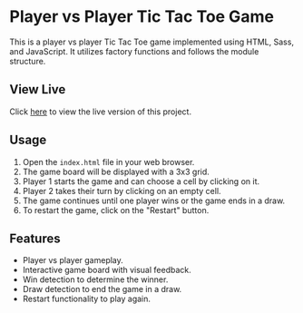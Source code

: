 # Player vs Player Tic Tac Toe Game

This is a player vs player Tic Tac Toe game implemented using HTML, Sass, and JavaScript. It utilizes factory functions and follows the module structure.

## View Live

Click [here](https://akadwa.github.io/tic-tac-toe/) to view the live version of this project.

## Usage

1. Open the `index.html` file in your web browser.
2. The game board will be displayed with a 3x3 grid.
3. Player 1 starts the game and can choose a cell by clicking on it.
4. Player 2 takes their turn by clicking on an empty cell.
5. The game continues until one player wins or the game ends in a draw.
6. To restart the game, click on the "Restart" button.

## Features

- Player vs player gameplay.
- Interactive game board with visual feedback.
- Win detection to determine the winner.
- Draw detection to end the game in a draw.
- Restart functionality to play again.
